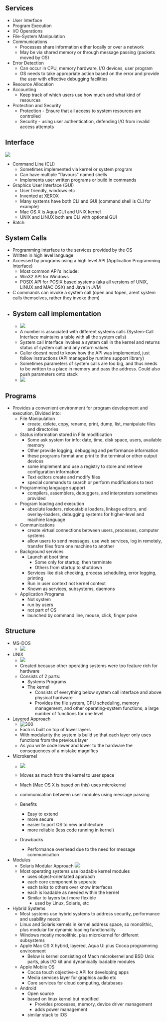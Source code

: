 ## Services
- User Interface
- Program Execution
- I/O Operations
- File-System Manipulation
- Communications 
	- Processes share information either locally or over a network
	- May be via shared memory or  through message passing (packets moved by OS)
- Error Detection
	- Can occur in CPU, memory hardware, I/O devices, user program
	- OS needs to take appropriate action based on the error and provide the user with effective debugging facilities
- Resource Allocation
- Accounting 
	- Keep track of which users use how much and what kind of resources
- Protection and Security
	- Protection - Ensure that all access to system resources are controlled
	- Security - using user authentication, defending I/O from invalid access attempts
## Interface
![](Pasted%20image%2020230801120525.png)
- Command Line (CLI)
	- Sometimes implemented via kernel or system program
	- Can have multiple "flavours" named shells
	- Implements user written programs or build in commands 
- Graphics User Interface (GUI)
	- User friendly, windows etc
	- Invented at XEROX
	- Many systems have both CLI and GUI (command shell is CLI for example)
	- Mac OS X is Aqua GUI and UNIX kernel
	- UNIX and LINUX both are CLI with optional GUI
- Batch
## System Calls
- Programming interface to the services provided by the OS
- Written in high level language
- Accessed by programs using a high level API (Application Programming Interface)
	- Most common API's include:
	- Win32 API for Windows
	- POSIX API for POSIX based systems (aka all versions of UNIX, LINUX and MAC OSX) and Java in JVM
- C commands can invoke a system call (open and fopen, arent system calls themselves, rather they invoke them)
- ## System call implementation
	- ![](Pasted%20image%2020230801120600.png)
	- A number is associated with different systems calls (System-Call Interface maintains a table with all the system calls)
	- System call Interface invokes a system call in the kernel and returns status of system call and any return values
	- Caller doesnt need to know how the API was implemented, just follow instructions (API managed by runtime support library)
	- Sometimes parameters of system calls are too big, and thus needs to be written to a place in memory and pass the address. Could also push parameters onto stack
	- ![](Pasted%20image%2020230801121029.png)
## Programs
- Provides a convenient environment for program development and execution, Divided into:
	- File Manipulation 
		- create, delete, copy, rename, print, dump, list, manipulate files and directories
	- Status information stored in File modification
		- Some ask system for info: date, time, disk space, users, available memory
		- Other provide logging, debugging and performance information
		- these programs format and print to the terminal or other output devices
		- some implement and use a registry to store and retrieve configuration information
		- Text editors create and modify files
		- special commands to search or perform modifications to text
	- Programming language support
		- compilers, assemblers, debuggers, and interpreters sometimes provided
	- Program loading and execution
		- absolute loaders, relocatable loaders, linkage editors, and overlay-loaders, debugging systems for higher-level and machine language
	- Communications
		- create virtual connections between users, processes, computer systems
		- allow users to send messages, use web services, log in remotely, transfer files from one machine to another
	- Background services
		- Launch at boot time
			- Some only for startup, then terminate
			- Others from startup to shutdown
		- Services like disk checking, process scheduling, error logging, printing 
		- Run in user context not kernel context
		- Known as services, subsystems, daemons
	- Application Programs
		- Not system
		- run by users
		- not part of OS
		- launched by command line, mouse, click, finger poke
## Structure
- MS-DOS
	- ![](Pasted%20image%2020230801130658.png)
- UNIX
	- ![](Pasted%20image%2020230801131227.png)
	- Created because other operating systems were too feature rich for hardware
	- Consists of 2 parts:
		- Systems Programs 
		- The kernel
			- Consists of everything below system call interface and above physical hardware
			- Provides the file system, CPU scheduling, memory management, and other operating-system functions; a large number of functions for one level		
- Layered Approach
	- ![300](Pasted%20image%2020230801131834.png)
	- Each is built on top of lower layers
	- With modularity the system is build so that each layer only uses functions from the previous layer
	- As you write code lower and lower to the hardware the consequences of a mistake magnifies
- Microkernel
	- ![](Pasted%20image%2020230801132957.png)
	- Moves as much from the kernel to user space 
	- Mach (Mac OS X is based on this) uses microkernel
	- communication between user modules using message passing

	- Benefits
		- Easy to extend
		- more secure
		- easier to port OS to new architecture 
		- more reliable (less code running in kernel)
	- Drawbacks
		- Performance overhead due to the need for message communication
- Modules
	- Solaris Modular Approach ![](Pasted%20image%2020230801133512.png)
	- Most operating systems use loadable kernel modules
		- uses object-orientated approach
		- each core component is seperate
		- each talks to others over know interfaces 
		- each is loadable as needed within the kernel
		- Similar to layers but more flexible 
			- used by Linux, Solaris, etc
- Hybrid Systems
	- Most systems use hybrid systems to address security, performance and usability needs
	- Linux and Solaris kernels in kernel address space, so monolithic, plus modular for dynamic loading functionality
	- Windows mostly monolithic, plus microkernel for different subsystems
	- Apple Mac OS X hybrid, layered, Aqua UI plus Cocoa programming environment
		- Below is kernel consisting of Mach microkernel and BSD Unix parts, plus I/O kit and dynamically loadable modules
	- Apple Mobile OS
		- Cocoa touch objective-c API for developing apps
		- Media services layer for graphics audio etc
		- Core services for cloud computing, databases
	- Android 
		- Open source
		- based on linux kernel but modified 
			- Provides processes, memory, device driver management
			- adds power management
		- similar stack to IOS





